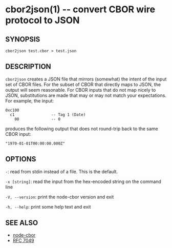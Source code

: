 cbor2json(1) -- convert CBOR wire protocol to JSON
==================================================================

SYNOPSIS
--------

```
cbor2json test.cbor > test.json
```

DESCRIPTION
-----------

`cbor2json` creates a JSON file that mirrors (somewhat) the intent of the input
set of CBOR files.  For the subset of CBOR that directly maps to JSON, the
output will seem reasonable.  For CBOR inputs that do not map nicely to JSON,
substitutions are made that may or may not match your expectations.  For
example, the input:

    0xc100
      c1                -- Tag 1 (Date)
        00              -- 0

produces the following output that does not round-trip back to the same CBOR
input:

    "1970-01-01T00:00:00.000Z"

OPTIONS
-------

`-`: read from stdin instead of a file.  This is the default.

`-x [string]`: read the input from the hex-encoded string on the command line

`-V, --version`: print the node-cbor version and exit

`-h, --help`: print some help text and exit

SEE ALSO
--------

* [node-cbor](https://github.com/hildjj/node-cbor)
* [RFC 7049](http://tools.ietf.org/html/rfc7049)
